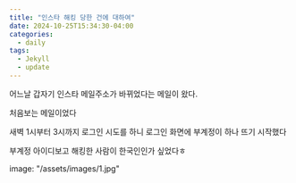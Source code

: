 ```yaml
---
title: "인스타 해킹 당한 건에 대하여"
date: 2024-10-25T15:34:30-04:00
categories:
  - daily
tags:
  - Jekyll
  - update
---
```



어느날 갑자기 인스타 메일주소가 바뀌었다는 메일이 왔다.


처음보는 메일이었다


새벽 1시부터 3시까지 로그인 시도를 하니 로그인 화면에 부계정이 하나 뜨기 시작했다


부계정 아이디보고 해킹한 사람이 한국인인가 싶었다ㅎ

image: "/assets/images/1.jpg"
